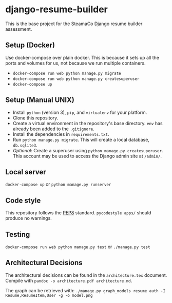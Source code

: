 # django-resume-builder
This is the base project for the SteamaCo Django resume builder assessment.

## Setup (Docker)

Use docker-compose over plain docker.
This is because it sets up all the ports and volumes for us, not because we run multiple containers.

- `docker-compose run web python manage.py migrate`
- `docker-compose run web python manage.py createsuperuser`
- `docker-compose up`

## Setup (Manual UNIX)
- Install `python` (version 3), `pip`, and `virtualenv` for your platform.
- Clone this repository.
- Create a virtual environment in the repository's base directory. `env` has already been added to the `.gitignore`.
- Install the dependencies in `requirements.txt`.
- Run `python manage.py migrate`. This will create a local database, `db.sqlite3`.
- *Optional*: Create a superuser using `python manage.py createsuperuser`. This account may be used to access the Django admin site at `/admin/`.

## Local server
`docker-compose up` or `python manage.py runserver`

## Code style
This repository follows the [PEP8](https://www.python.org/dev/peps/pep-0008/) standard. `pycodestyle apps/` should produce no warnings.

## Testing
`docker-compose run web python manage.py test` or `./manage.py test`

## Architectural Decisions
The architectural decisions can be found in the `architecture.tex` document.
Compile with `pandoc -o architecture.pdf architecture.md`.

The graph can be retrieved with: `./manage.py graph_models resume auth -I Resume,ResumeItem,User -g -o model.png`
